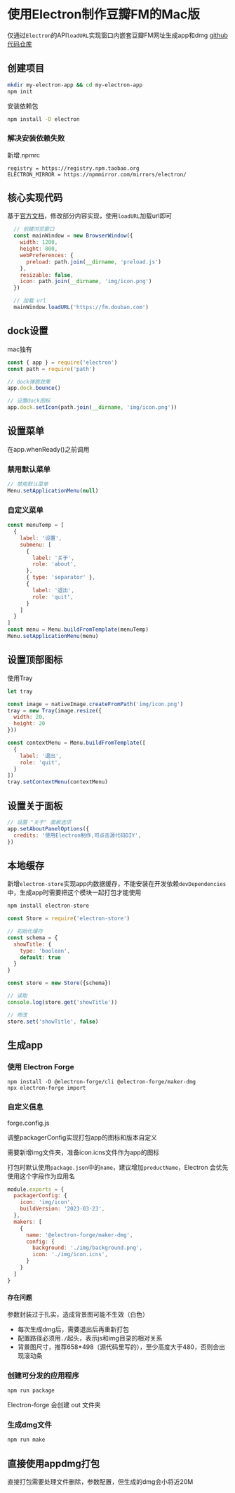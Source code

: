 # 使用Electron制作豆瓣FM的Mac版

仅通过`Electron`的API`loadURL`实现窗口内嵌套豆瓣FM网址生成app和dmg
[github代码仓库](https://github.com/babytutu/doubanApp)

## 创建项目

```bash
mkdir my-electron-app && cd my-electron-app
npm init
```

安装依赖包

```bash
npm install -D electron
```

### 解决安装依赖失败

新增.npmrc

```
registry = https://registry.npm.taobao.org
ELECTRON_MIRROR = https://npmmirror.com/mirrors/electron/
```

## 核心实现代码

基于[官方文档](https://www.electronjs.org/docs/latest/tutorial/quick-start)，修改部分内容实现，使用`loadURL`加载url即可

```js
  // 创建浏览窗口
  const mainWindow = new BrowserWindow({
    width: 1200,
    height: 800,
    webPreferences: {
      preload: path.join(__dirname, 'preload.js')
    },
    resizable: false,
    icon: path.join(__dirname, 'img/icon.png')
  })

  // 加载 url
  mainWindow.loadURL('https://fm.douban.com')
```

## dock设置

mac独有

```js
const { app } = require('electron')
const path = require('path')

// dock弹跳效果
app.dock.bounce()

// 设置dock图标
app.dock.setIcon(path.join(__dirname, 'img/icon.png'))
```

## 设置菜单

在app.whenReady()之前调用

### 禁用默认菜单

```js
// 禁用默认菜单
Menu.setApplicationMenu(null)
```

### 自定义菜单

```js
const menuTemp = [
  {
    label: '设置',
    submenu: [
      {
        label: '关于',
        role: 'about',
      },
      { type: 'separator' },
      {
        label: '退出',
        role: 'quit',
      }
    ]
  }
]
const menu = Menu.buildFromTemplate(menuTemp)
Menu.setApplicationMenu(menu)
```

## 设置顶部图标

使用Tray

```js
let tray

const image = nativeImage.createFromPath('img/icon.png')
tray = new Tray(image.resize({
  width: 20,
  height: 20
}))

const contextMenu = Menu.buildFromTemplate([
  {
    label: '退出',
    role: 'quit',
  }
])
tray.setContextMenu(contextMenu)
```

## 设置关于面板

```js
// 设置 "关于" 面板选项
app.setAboutPanelOptions({
  credits: '使用Electron制作,可点击源代码DIY',
})
```

## 本地缓存

新增`electron-store`实现app内数据缓存，不能安装在开发依赖`devDependencies`中，生成app时需要把这个模块一起打包才能使用

```bash
npm install electron-store
```

```js
const Store = require('electron-store')

// 初始化缓存
const schema = {
  showTitle: {
    type: 'boolean',
    default: true
  }
}

const store = new Store({schema})

// 读取
console.log(store.get('showTitle'))

// 修改
store.set('showTitle', false)
```

## 生成app

### 使用 Electron Forge

```
npm install -D @electron-forge/cli @electron-forge/maker-dmg
npx electron-forge import
```

### 自定义信息

forge.config.js

调整packagerConfig实现打包app的图标和版本自定义

需要新增img文件夹，准备icon.icns文件作为app的图标

打包时默认使用`package.json`中的`name`，建议增加`productName`，Electron 会优先使用这个字段作为应用名

```js
module.exports = {
  packagerConfig: {
    icon: 'img/icon',
    buildVersion: '2023-03-23',
  },
  makers: [
    {
      name: '@electron-forge/maker-dmg',
      config: {
        background: './img/background.png',
        icon: './img/icon.icns',
      }
    }
  ]
}
```

#### 存在问题

参数封装过于扎实，造成背景图可能不生效（白色）

- 每次生成dmg后，需要退出后再重新打包
- 配置路径必须用`./`起头，表示js和img目录的相对关系
- 背景图尺寸，推荐658*498（源代码里写的），至少高度大于480，否则会出现滚动条

### 创建可分发的应用程序

```bash
npm run package
```

Electron-forge 会创建 out 文件夹

### 生成dmg文件

```bash
npm run make
```

## 直接使用appdmg打包

直接打包需要处理文件删除，参数配置，但生成的dmg会小将近20M
